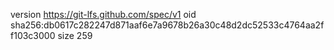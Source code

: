 version https://git-lfs.github.com/spec/v1
oid sha256:db0617c282247d871aaf6e7a9678b26a30c48d2dc52533c4764aa2ff103c3000
size 259
